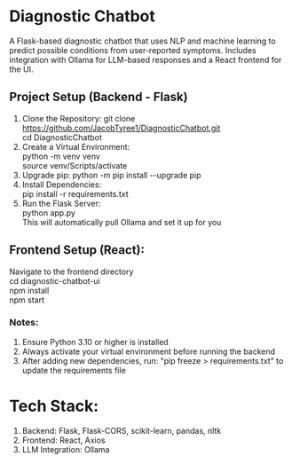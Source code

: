 # Diagnostic Chatbot

A Flask-based diagnostic chatbot that uses NLP and machine learning to predict possible conditions from user-reported symptoms. Includes integration with Ollama for LLM-based responses and a React frontend for the UI.

## Project Setup (Backend - Flask)
1. Clone the Repository:
    git clone https://github.com/JacobTyree1/DiagnosticChatbot.git  
    cd DiagnosticChatbot  
2. Create a Virtual Environment:  
   python -m venv venv  
   source venv/Scripts/activate  
3. Upgrade pip:
    python -m pip install --upgrade pip  
4. Install Dependencies:  
    pip install -r requirements.txt  
5. Run the Flask Server:  
    python app.py  
    This will automatically pull Ollama and set it up for you
## Frontend Setup (React):  
Navigate to the frontend directory  
cd diagnostic-chatbot-ui  
npm install  
npm start  

### Notes: 
1. Ensure Python 3.10 or higher is installed
2. Always activate your virtual environment before running the backend
3. After adding new dependencies, run: "pip freeze > requirements.txt" to update the requirements file

# Tech Stack:  
1. Backend: Flask, Flask-CORS, scikit-learn, pandas, nltk  
2. Frontend: React, Axios  
3. LLM Integration: Ollama  
